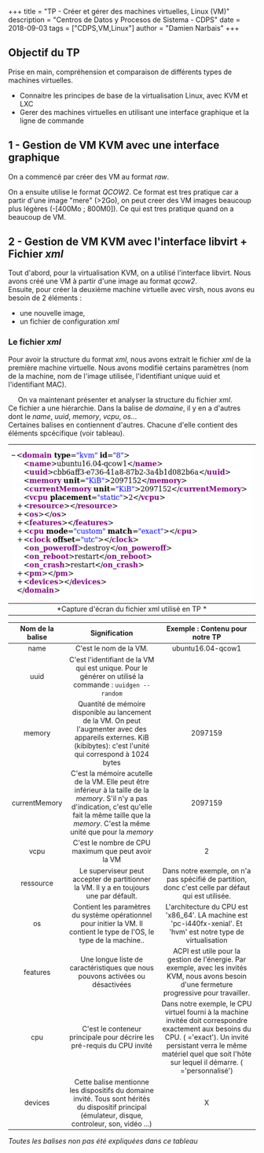 +++
title = "TP - Créer et gérer des machines virtuelles, Linux (VM)"
description = "Centros de Datos y Procesos de Sistema - CDPS"
date = 2018-09-03
tags = ["CDPS,VM,Linux"]
author = "Damien Narbais"
+++

## Objectif du TP

Prise en main, compréhension et comparaison de différents types de machines virtuelles.
- Connaitre les principes de base de la virtualisation Linux, avec KVM et LXC
- Gerer des machines virtuelles en utilisant une interface graphique et la ligne de commande


## 1 - Gestion de VM KVM avec une interface graphique

On a commencé par créer des VM au format *raw*.  

On a ensuite utilise le format *QCOW2*.
Ce format est tres pratique car a partir d'une image "mere" (>2Go), on peut creer des VM images beaucoup plus légères (-[400Mo ; 800M0]). Ce qui est tres pratique quand on a beaucoup de VM.

## 2 - Gestion de VM KVM avec l'interface libvirt + Fichier *xml*

Tout d'abord, pour la virtualisation KVM, on a utilisé l'interface libvirt. Nous avons créé une VM à partir d'une image au format *qcow2*.   
Ensuite, pour créer la deuxième machine virtuelle avec virsh, nous avons eu besoin de 2 éléments :
- une nouvelle image,
- un fichier de configuration *xml*

### Le fichier *xml*

Pour avoir la structure du format *xml*, nous avons extrait le fichier *xml* de la première machine virtuelle. Nous avons modifié certains paramètres (nom de la machine, nom de l'image utilisée, l'identifiant unique uuid et l'identifiant MAC).

&nbsp;&nbsp;&nbsp;&nbsp; On va maintenant présenter et analyser la structure du fichier *xml*.  
Ce fichier a une hiérarchie. Dans la balise de *domaine*, il y en a d'autres dont le *name*, *uuid*, *memory*, *vcpu*, *os*...    
Certaines balises en contiennent d'autres. Chacune d'elle contient des éléments spcécifique (voir tableau).


| ![Fichier xml](/static/images/CaptureFichierXml.png) |
|:--:|
| *Capture d'écran du fichier xml utilisé en TP * |

| Nom de la balise  | Signification  | Exemple : Contenu pour notre TP |
|:-:|:-:|:-:|
| name  | C'est le nom de la VM. | ubuntu16.04-qcow1  |
| uuid  | C'est l'identifiant de la VM qui est unique. Pour le générer on utilisé la commande : `uuidgen --random`|   |
| memory  | Quantité de mémoire disponible au lancement de la VM. On peut l'augmenter avec des appareils externes.  KiB (kibibytes): c'est l'unité qui correspond à 1024 bytes  | 2097159  |
| currentMemory  | C'est la mémoire acutelle de la VM. Elle peut être inférieur à la taille de la *memory*. S'il n'y a pas d'indication, c'est qu'elle fait la même taille que la *memory*. C'est la même unité que pour la *memory*  | 2097159  |
| vcpu  | C'est le nombre de CPU maximum que peut avoir la VM | 2 |
| ressource  | Le superviseur peut accepter de partitionner la VM. Il y a en toujours une par défault. | Dans notre exemple, on n'a pas spécifié de partition, donc c'est celle par défaut qui est utilisée. |
| os  | Contient les paramètres du système opérationnel pour initier la VM. Il contient le type de l'OS, le type de la machine..  | L'architecture du CPU est 'x86_64’. LA machine est 'pc-i440fx-xenial'. Et 'hvm' est notre type de virtualisation  |
| features  | Une longue liste de caractéristiques que nous pouvons activées ou désactivées  | ACPI est utile pour la gestion de l'énergie. Par exemple, avec les invités KVM, nous avons besoin d'une fermeture progressive pour travailler.  |
| cpu  | C'est le conteneur principale pour décrire les pré-requis du CPU invité  | Dans notre exemple, le CPU virtuel fourni à la machine invitée doit correspondre exactement aux besoins du CPU. (<match> ='exact'). Un invité persistant verra le même matériel quel que soit l'hôte sur lequel il démarre. (<mode> ='personnalisé')  |
| devices  | Cette balise mentionne les dispositifs du domaine invité. Tous sont hérités du dispositif principal (émulateur, disque, controleur, son, vidéo ...)  | X  |
*Toutes les balises non pas été expliquées dans ce tableau*
